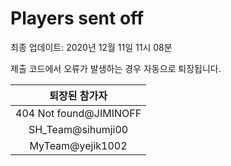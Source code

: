 # Players sent off
최종 업데이트: 2020년 12월 11일 11시 08분


제출 코드에서 오류가 발생하는 경우 자동으로 퇴장됩니다.


| 퇴장된 참가자 |
|:---:|
| 404 Not found@JIMINOFF |
| SH_Team@sihumji00 |
| MyTeam@yejik1002 |